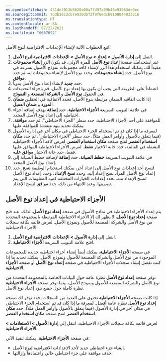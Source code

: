 ```yaml
---
ms.openlocfilehash: 4314e2013b5620a00a77d97a99b46e93963de0ec
ms.sourcegitcommit: 7b3b18c3cb7e930dbf2f9f6edcb9108044033616
ms.translationtype: HT
ms.contentlocale: ar-SA
ms.lasthandoff: 07/22/2021
ms.locfileid: "6667692"
---
```

اتبع الخطوات الآتية لإنشاء الإعدادات الافتراضية لنوع الأصل: 

1.  انتقل إلى **إدارة الأصول > إعداد > نوع الأصل > الإعدادات الافتراضية لنوع الأصل**.
2.  عند استخدامك صفحة **إعداد نوع الأصل** للمرة الأولى، قد يكون الزر **‏‏إنشاء مجموعات** مفيداً لك. يمكنك استخدام هذا الزر لإنشاء كافة مجموعات نموذج الأصول بسرعة في نوع الأصل. حدد **إنشاء مجموعات**، وحدد نوع الأصل لإنشاء مجموعات له، ثم حدد **موافق**.
3.  حدد **جديد** لإنشاء إعداد نوع الأصل يدوياً.
4.  اعتماداً على الطريقة التي يجب أن يكون بها إعداد نوع الأصل، قم بإجراء التحديدات في الحقول **نوع الأصل** و **الشركة المصنعة** و **النموذج**.
5.  إذا كانت اتفاقيه الضمان مرتبطة بنوع الأصل، فحدد الاتفاقية في الحقلين **ضمان المورد** و **ضمان العميل**.
6.  في علامة التبويب السريعة **الأجزاء الاحتياطية**، حدد **إضافة** بهدف إضافة أجزاء احتياطيه إلى إعداد نوع الأصل المحدد.
7.  للموافقة على أحد الأجزاء الاحتياطية، حدد سطر "الجزء الاحتياطي"، ثم حدد **موافقة**. يمكنك تحديد بنود متعددة للموافقة عليها.
8.  لمعرفه ما إذا كان قد تم استخدام الجزء الاحتياطي في مكان آخر في إدارة الأصول (فيما يتعلق بالأصول وأوامر العمل مثلاً)، حدد سطر "الجزء الاحتياطي"، ثم حدد **مكان استخدام العنصر** لفتح صفحة **مكان استخدام العنصر**. لعرض كافة الأجزاء الاحتياطية النشطة في القائمة، حدد خانة الاختيار **نشط**. لعرض الأجزاء الاحتياطية الموافق عليها فقط، حدد خانة الاختيار **موافق عليه**.
9.  في علامة التبويب السريعة **‏‫خطط الصيانة‬**، حدد **إضافة** لإضافة ‏‫خطط الصيانة‬ إلى إعداد نوع الأصل المحدد.
10. لنسخ أحد إعدادات نوع الأصل إلى إعداد آخر، يمكنك استخدام الوظيفة **نسخ**. حدد إعداد نوع الأصل المراد نسخ إعداد إليه، وحدد **نسخ الإعداد**، وحدد إعداد نوع الأصل لنسخ الإعداد منه. تحدد إعدادات الخيارات المختلفة كميه المعلومات التي يتم تضمينها. وعند الانتهاء من ذلك، حدد **موافق** لنسخ الإعداد.

 
## <a name="spare-parts-on-the-asset-type-setup"></a>الأجزاء الاحتياطية في إعداد نوع الأصل
يتم إعداد الأجزاء الاحتياطية في نماذج الأصول في صفحة **إعداد نوع الأصل**. لذلك، عند فتح صفحة **إعداد نوع الأصل**، لا يظهر لك إلا الأجزاء الاحتياطية المرتبطة بالمجموعة المحددة من نوع الأصل والشركة المصنعة للأصول ونموذج الأصل. لعرض قائمه بكافة سجلات الأجزاء الاحتياطية: 

1.  انتقل إلى **إدارة الأصول > الإعدادات الافتراضية لنوع الأصل**.
2.  افتح علامة التبويب السريعة **الأجزاء الاحتياطية**.

في صفحة **الأجزاء الاحتياطية**، يمكنك أيضاً إنشاء أجزاء احتياطيه جديدة للمجموعات الموجودة من نوع الأصل والشركة المصنعة للأصول ونموذج الأصل. يمكنك تحديد ما إذا كنت تفضل إنشاء سجلات الأجزاء الاحتياطية في صفحة **إعداد نوع الأصل** أو صفحة **الأجزاء الاحتياطية**. 

توفر صفحة **إعداد نوع الأصل** نظرة عامة حول البيانات الخاصة بالمجموعة المحددة من نوع الأصل والشركة المصنعة للأصول ونموذج الأصل، بينما توفر صفحة **الأجزاء الاحتياطية** نظرة كاملة حول جميع بنود إعداد نوع الأصل. 

إذا كانت صفحة **الأجزاء الاحتياطية** تحتوي على العديد من السجلات، فقد توفر لك صفحة **إعداد نوع الأصل** نظرة عامة أفضل.
لمعرفة ما إذا كان قد تم استخدام الجزء الاحتياطي في مكان آخر في إدارة الأصول (فيما يتعلق بالأصول وأوامر العمل مثلاً)، حدد **مكان استخدام العنصر** لفتح صفحة **مكان استخدام العنصر**.

لعرض قائمه بكافة سجلات الأجزاء الاحتياطية، انتقل إلى **إدارة الأصول > الاستعلامات > الأجزاء الاحتياطية**.

في صفحة **الأجزاء الاحتياطية**، يمكنك تنفيذ الآتي:

- إنشاء جزء احتياطي جديد لأحد الإعدادات الافتراضية لنوع الأصل.
- حذف موافقة على جزء احتياطي حالي واعتمادها وإزالتها.  